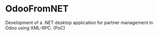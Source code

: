 # OdooFromNET
Development of a .NET desktop application for partner management in Odoo using XML-RPC. (PoC)
